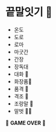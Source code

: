 # 끝말잇기 :wave:

- 온도
- 도로
- 로마
- 마굿간
- 간장
- 장독대
- 대화 :speech_balloon:
- 화장품:lipstick:
- 품격 :wine_glass:
- 격조 :clinking_glasses:
- 조랑말 :horse:
- 말벗 :woman_office_worker:

:ghost: **GAME OVER** :ghost: